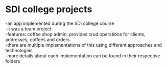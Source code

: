 # SDI college projects
-an app implemented during the SDI college course\
-it was a team project\
-features: coffee shop admin, provides crud operations for clients, addresses, coffees and orders\
-there are multiple implementations of this using different approaches and technologies\
-more details about each implementation can be found in their respective folders
